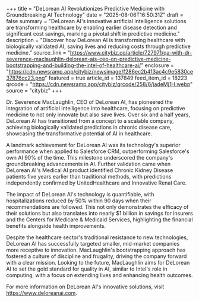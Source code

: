 +++
title = "DeLorean AI Revolutionizes Predictive Medicine with Groundbreaking AI Technology"
date = "2025-08-06T16:50:31Z"
draft = false
summary = "DeLorean AI's innovative artificial intelligence solutions are transforming healthcare by enabling earlier disease detection and significant cost savings, marking a pivotal shift in predictive medicine."
description = "Discover how DeLorean AI is transforming healthcare with biologically validated AI, saving lives and reducing costs through predictive medicine."
source_link = "https://www.citybiz.co/article/727971/qa-with-dr-severence-maclaughlin-delorean-ais-ceo-on-predictive-medicine-bootstrapping-and-building-the-intel-of-healthcare-ai/"
enclosure = "https://cdn.newsramp.app/citybiz/newsimage/f286ec2b413ac4c9e5830ce37876cc23.png"
featured = true
article_id = 137849
feed_item_id = 18223
qrcode = "https://cdn.newsramp.app/citybiz/qrcode/258/6/jadeMj1H.webp"
source = "citybiz"
+++

<p>Dr. Severence MacLaughlin, CEO of DeLorean AI, has pioneered the integration of artificial intelligence into healthcare, focusing on predictive medicine to not only innovate but also save lives. Over six and a half years, DeLorean AI has transitioned from a concept to a scalable company, achieving biologically validated predictions in chronic disease care, showcasing the transformative potential of AI in healthcare.</p><p>A landmark achievement for DeLorean AI was its technology's superior performance when applied to Salesforce CRM, outperforming Salesforce's own AI 90% of the time. This milestone underscored the company's groundbreaking advancements in AI. Further validation came when DeLorean AI's Medical AI product identified Chronic Kidney Disease patients five years earlier than traditional methods, with predictions independently confirmed by UnitedHealthcare and Innovative Renal Care.</p><p>The impact of DeLorean AI's technology is quantifiable, with hospitalizations reduced by 50% within 90 days when their recommendations are followed. This not only demonstrates the efficacy of their solutions but also translates into nearly $1 billion in savings for insurers and the Centers for Medicare & Medicaid Services, highlighting the financial benefits alongside health improvements.</p><p>Despite the healthcare sector's traditional resistance to new technologies, DeLorean AI has successfully targeted smaller, mid-market companies more receptive to innovation. MacLaughlin's bootstrapping approach has fostered a culture of discipline and frugality, driving the company forward with a clear mission. Looking to the future, MacLaughlin aims for DeLorean AI to set the gold standard for quality in AI, similar to Intel's role in computing, with a focus on extending lives and enhancing health outcomes.</p><p>For more information on DeLorean AI's innovative solutions, visit <a href="https://www.deloreanai.com" rel="nofollow" target="_blank">https://www.deloreanai.com</a>.</p>